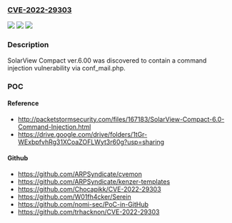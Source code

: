 ### [CVE-2022-29303](https://cve.mitre.org/cgi-bin/cvename.cgi?name=CVE-2022-29303)
![](https://img.shields.io/static/v1?label=Product&message=n%2Fa&color=blue)
![](https://img.shields.io/static/v1?label=Version&message=n%2Fa&color=blue)
![](https://img.shields.io/static/v1?label=Vulnerability&message=n%2Fa&color=brighgreen)

### Description

SolarView Compact ver.6.00 was discovered to contain a command injection vulnerability via conf_mail.php.

### POC

#### Reference
- http://packetstormsecurity.com/files/167183/SolarView-Compact-6.0-Command-Injection.html
- https://drive.google.com/drive/folders/1tGr-WExbpfvhRg31XCoaZOFLWyt3r60g?usp=sharing

#### Github
- https://github.com/ARPSyndicate/cvemon
- https://github.com/ARPSyndicate/kenzer-templates
- https://github.com/Chocapikk/CVE-2022-29303
- https://github.com/W01fh4cker/Serein
- https://github.com/nomi-sec/PoC-in-GitHub
- https://github.com/trhacknon/CVE-2022-29303

